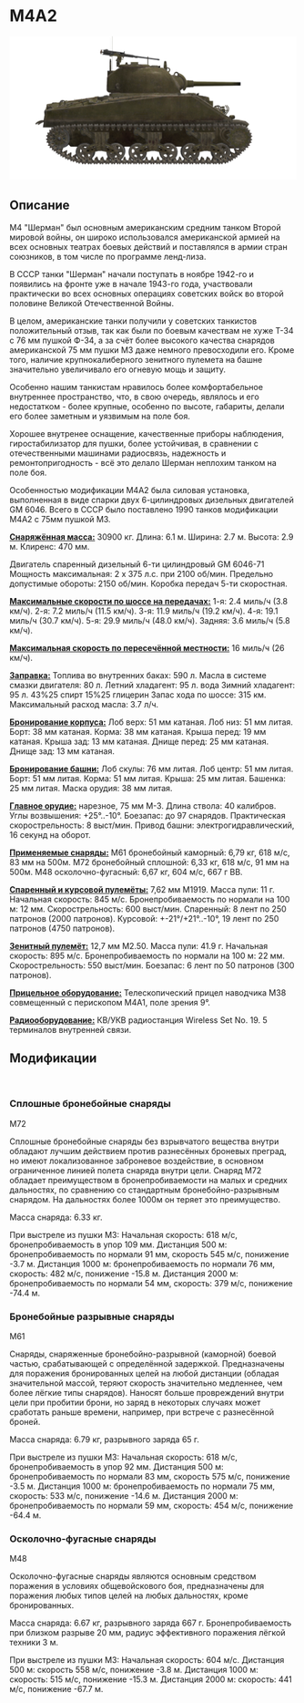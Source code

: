 # M4A2

![_m4a2](../images/_m4a2.png)

## Описание

M4 "Шерман" был основным американским средним танком Второй мировой войны, он широко использовался американской армией на всех основных театрах боевых действий и поставлялся в армии стран союзников, в том числе по программе ленд-лиза.

В СССР танки "Шерман" начали поступать в ноябре 1942-го и появились на фронте уже в начале 1943-го года, участвовали практически во всех основных операциях советских войск во второй половине Великой Отечественной Войны.

В целом, американские танки получили у советских танкистов положительный отзыв, так как были по боевым качествам не хуже Т-34 с 76 мм пушкой Ф-34, а за счёт более высокого качества снарядов американской 75 мм пушки М3 даже немного превосходили его. Кроме того, наличие крупнокалиберного зенитного пулемета на башне значительно увеличивало его огневую мощь и защиту.

Особенно нашим танкистам нравилось более комфортабельное внутреннее пространство, что, в свою очередь, являлось и его недостатком - более крупные, особенно по высоте, габариты, делали его более заметным и уязвимым на поле боя. 

Хорошее внутренее оснащение, качественные приборы наблюдения, гиростабилизатор для пушки, более устойчивая, в сравнении с отечественными машинами радиосвязь, надежность и ремонтопригодность - всё это делало Шерман неплохим танком на поле боя.

Особенностью модификации M4A2 была силовая установка, выполненная в виде спарки двух 6-цилиндровых дизельных двигателей GM 6046. Всего в СССР было поставлено 1990 танков модификации М4А2 с 75мм пушкой М3.

<b><u>Снаряжённая масса:</u></b> 30900 кг.
Длина: 6.1 м.
Ширина: 2.7 м.
Высота: 2.9 м.
Клиренс: 470 мм.

Двигатель спаренный дизельный 6-ти цилиндровый GM 6046-71
Мощность максимальная: 2 x 375 л.с. при 2100 об/мин.
Предельно допустимые обороты: 2150 об/мин.
Коробка передач 5-ти скоростная.

<b><u>Максимальные скорости по шоссе на передачах:</u></b>
1-я: 2.4 миль/ч (3.8 км/ч).
2-я: 7.2 миль/ч (11.5 км/ч).
3-я: 11.9 миль/ч (19.2 км/ч).
4-я: 19.1 миль/ч (30.7 км/ч).
5-я: 29.9 миль/ч (48.0 км/ч).
Задняя: 3.6 миль/ч (5.8 км/ч).

<b><u>Максимальная скорость по пересечённой местности:</u></b> 16 миль/ч (26 км/ч).

<b><u>Заправка:</u></b>
Топлива во внутренних баках: 590 л.
Масла в системе смазки двигателя: 80 л.
Летний хладагент: 95 л. вода
Зимний хладагент: 95 л. 43%25 спирт 15%25 глицерин
Запас хода по шоссе: 315 км.
Максимальный расход масла: 3.7 л/ч.

<b><u>Бронирование корпуса:</u></b>
Лоб верх: 51 мм катаная.
Лоб низ: 51 мм литая.
Борт: 38 мм катаная.
Корма: 38 мм катаная.
Крыша перед: 19 мм катаная.
Крыша зад: 13 мм катаная.
Днище перед: 25 мм катаная.
Днище зад: 13 мм катаная.

<b><u>Бронирование башни:</u></b>
Лоб скулы: 76 мм литая.
Лоб центр: 51 мм литая.
Борт: 51 мм литая.
Корма: 51 мм литая.
Крыша: 25 мм литая.
Башенка: 25 мм литая.
Маска орудия: 38 мм литая.

<b><u>Главное орудие:</u></b> нарезное, 75 мм M-3.
Длина ствола: 40 калибров.
Углы возвышения: +25°..-10°.
Боезапас: до 97 снарядов.
Практическая скорострельность: 8 выст/мин.
Привод башни: электрогидравлический, 16 секунд на оборот.

<b><u>Применяемые снаряды:</u></b>
M61 бронебойный каморный: 6,79 кг, 618 м/с, 83 мм на 500м.
M72 бронебойный сплошной: 6,33 кг, 618 м/с, 91 мм на 500м.
M48 осколочно-фугасный: 6,67 кг, 604 м/с, 667 г ВВ.

<b><u>Спаренный и курсовой пулемёты:</u></b> 7,62 мм M1919.
Масса пули: 11 г.
Начальная скорость: 845 м/с.
Бронепробиваемость по нормали на 100 м: 12 мм.
Скорострельность: 600 выст/мин.
Спаренный: 8 лент по 250 патронов (2000 патронов).
Курсовой: +-21°/+21°..-10°, 19 лент по 250 патронов (4750 патронов).

<b><u>Зенитный пулемёт:</u></b> 12,7 мм M2.50.
Масса пули: 41.9 г.
Начальная скорость: 895 м/с.
Бронепробиваемость по нормали на 100 м: 22 мм.
Скорострельность: 550 выст/мин.
Боезапас: 6 лент по 50 патронов (300 патронов).

<b><u>Прицельное оборудование:</u></b>
Телескопический прицел наводчика M38 совмещенный с перископом М4А1, поле зрения 9°.

<b><u>Радиооборудование:</u></b>
КВ/УКВ радиостанция Wireless Set No. 19.
5 терминалов внутренней связи.

## Модификации
﻿

### Сплошные бронебойные снаряды

M72

Сплошные бронебойные снаряды без взрывчатого вещества внутри обладают лучшим действием против разнесённых броневых преград, но имеют локализованное заброневое воздействие, в основном ограниченное линией полета снаряда внутри цели. 
Снаряд М72 обладает преимуществом в бронепробиваемости на малых и средних дальностях, по сравнению со стандартным бронебойно-разрывным снарядом. На дальностях более 1000м он теряет это преимущество.

Масса снаряда: 6.33 кг.

При выстреле из пушки M3:
Начальная скорость: 618 м/с, бронепробиваемость в упор 109 мм.
Дистанция 500 м: бронепробиваемость по нормали 91 мм, скорость 545 м/с, понижение -3.7 м.
Дистанция 1000 м: бронепробиваемость по нормали 76 мм, скорость: 482 м/с, понижение -15.8 м.
Дистанция 2000 м: бронепробиваемость по нормали 54 мм, скорость: 379 м/с, понижение -74.4 м.﻿

### Бронебойные разрывные снаряды

M61

Снаряды, снаряженные бронебойно-разрывной (каморной) боевой частью, срабатывающей с определённой задержкой.
Предназначены для поражения бронированных целей на любой дистанции (обладая значительной массой, теряют скорость значительно медленнее, чем более лёгкие типы снарядов). Наносят больше провреждений внутри цели при пробитии брони, но заряд в некоторых случаях может сработать раньше времени, например, при встрече с разнесённой броней.

Масса снаряда: 6.79 кг, разрывного заряда 65 г.

При выстреле из пушки M3:
Начальная скорость: 618 м/с, бронепробиваемость в упор 92 мм.
Дистанция 500 м: бронепробиваемость по нормали 83 мм, скорость 575 м/с, понижение -3.5 м.
Дистанция 1000 м: бронепробиваемость по нормали 75 мм, скорость: 533 м/с, понижение -14.6 м.
Дистанция 2000 м: бронепробиваемость по нормали 59 мм, скорость: 454 м/с, понижение -64.4 м.﻿

### Осколочно-фугасные снаряды

M48

Осколочно-фугасные снаряды являются основным средством поражения в условиях общевойскового боя, предназначены для поражения любых типов целей на любых дальностях, кроме бронированных.

Масса снаряда: 6.67 кг, разрывного заряда 667 г.
Бронепробиваемость при близком разрыве 20 мм, радиус эффективного поражения лёгкой техники 3 м.

При выстреле из пушки M3:
Начальная скорость: 604 м/с.
Дистанция 500 м: скорость 558 м/с, понижение -3.8 м.
Дистанция 1000 м: скорость: 515 м/с, понижение -15.3 м.
Дистанция 2000 м: скорость: 441 м/с, понижение -67.7 м.